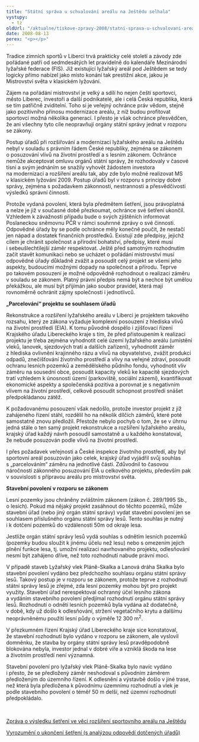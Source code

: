 ```yaml
---
title: "Státní správa u schvalování areálu na Ještědu selhala"
vystupy:
  - tz
oldUrl: "/aktualne/tiskove-zpravy-2008/statni-sprava-u-schvalovani-arealu-na-jestedu-selhala"
date: 2008-08-13
perex: "<p></p>"
---
```


<!-- imported from the old website -->

<p class="Nadpis1 perex">Tradice zimních sportů v Liberci trvá prakticky celé století a závody zde pořádané patří od sedmdesátých let pravidelně do kalendáře Mezinárodní lyžařské federace (FIS). Již existující lyžařský areál pod Ještědem se tedy logicky přímo nabízel jako místo konání tak prestižní akce, jakou je Mistrovství světa v klasickém lyžování.</p><p class="Normln-web">Zájem na pořádání mistrovství je velký a sdílí ho nejen čeští sportovci, město Liberec, investoři a další podnikatelé, ale i celá Česká republika, která se tím patřičně zviditelní. Toho si je veřejný ochránce práv vědom, stejně jako pozitivního přínosu modernizace areálu, z níž budou profitovat sportovci možná několika generací. I přesto je však ochránce přesvědčen, že ani všechny tyto cíle neopravňují orgány státní správy jednat v rozporu se zákony.</p><p class="Normln-web">Postup úřadů při rozšiřování a modernizaci lyžařského areálu na Ještědu nebyl v souladu s právním řádem České republiky, zejména se zákonem o posuzování vlivů na životní prostředí a s lesním zákonem. Ochránce nemůže akceptovat omluvu orgánů státní správy, že rozhodovaly v časové tísni a svým jednáním se snažily vyhovět žádostem investora na modernizaci a rozšíření areálu tak, aby zde bylo možné realizovat MS v klasickém lyžování 2009. Postup úřadů byl v rozporu s principy dobré správy, zejména s požadavkem zákonnosti, nestrannosti a přesvědčivosti výsledků správní činnosti.</p><p class="Normln-web">Protože vydaná povolení, která byla předmětem šetření, jsou právoplatná a nelze je již v současné době přezkoumat, ochránce své šetření ukončil. Vzhledem k závažnosti případu bude o svých zjištěních informovat Poslaneckou sněmovnu PČR v rámci souhrnné zprávy o své činnosti. Odpovědné úřady by se podle ochránce měly konečně poučit, že nestačí jen nápad a dostatek finančních prostředků. Existují zde předpisy, jejichž cílem je chránit společnost a přírodní bohatství, předpisy, které musí i sebeušlechtilejší záměr respektovat. Ještě před samotným rozhodnutím začít stavět komunikaci nebo se ucházet o pořádání mistrovství musí odpovědné úřady důkladně zvážit a posoudit celý projekt se všemi jeho aspekty, budoucími možnými dopady na společnost a přírodu. Teprve po takovém posouzení je možné odpovědně rozhodnout o realizaci záměru v souladu se zákonem. Platný právní předpis nemá být a nechce být umělou překážkou, ale musí být přijímán jako soubor pravidel, která mají rovnoměrně ochránit zájmy společnosti i jednotlivců.</p><p class="Normln-web"><span style="FONT-WEIGHT: bold">„</span><span style="FONT-WEIGHT: bold">P</span><span style="FONT-WEIGHT: bold">arcelování“ projektu se souhlasem úřadů</span></p><p class="Normln-web">Rekonstrukce a rozšíření lyžařského areálu v Liberci je projektem takového rozsahu, který ze zákona vyžaduje komplexní posouzení z hlediska vlivů na životní prostředí (EIA). K tomu původně dospělo i zjišťovací řízení Krajského úřadu Libereckého kraje s tím, že před přistoupením k realizaci projektu je třeba zejména vyhodnotit celé území lyžařského areálu (umístění vleků, lanovek, sjezdových tratí a dalších zařízení), vyhodnotit záměr z hlediska ovlivnění krajinného rázu a vlivů na obyvatelstvo, zvážit produkci odpadů, znečišťování životního prostředí a vlivy na veřejné zdraví, posoudit ochranu lesních pozemků a zemědělského půdního fondu, vyhodnotit vliv záměru na sousední obce, posoudit kapacity vleků ke kapacitě sjezdových tratí vzhledem k únosnosti území (parkoviště, sociální zázemí), kvantifikovat ekonomické aspekty a společenská pozitiva a porovnat je s negativním vlivem na životní prostředí, celkově posoudit schopnost prostředí snášet předpokládanou zátěž.</p><p class="Normln-web">K požadovanému posouzení však nedošlo, protože investor projekt z již zahájeného řízení stáhl, rozdělil ho na několik dílčích záměrů, které poté samostatně znovu předložil. Přestože nebylo pochyb o tom, že se v úhrnu jedná stále o ten samý projekt rekonstrukce a rozšíření lyžařského areálu, krajský úřad každý návrh posoudil samostatně a u každého konstatoval, že nebude posuzován podle vlivů na životní prostředí.</p><p class="Normln-web">I přes požadavek veřejnosti a České inspekce životního prostředí, aby byl sportovní areál posuzován jako celek, krajský úřad vyjádřil svůj souhlas s „parcelováním“ záměru na jednotlivé části. Zdůvodnil to časovou náročností zákonného posuzování EIA u celkového projektu, především pak v souvislosti s přípravou areálu pro mistrovství světa.</p><p class="Normln-web" style="FONT-WEIGHT: bold">Stavební povolení v rozporu se zákonem</p><p class="Normln-web">Lesní pozemky jsou chráněny zvláštním zákonem (zákon č. 289/1995 Sb., o lesích). Pokud má nějaký projekt zasáhnout do těchto pozemků, může stavební úřad (nebo jiný orgán státní správy) vydat stavební povolení jen se souhlasem příslušného orgánu státní správy lesů. Tento souhlas je nutný i k dotčení pozemků do vzdálenosti 50m od okraje lesa.</p><p class="Normln-web">Jestliže orgán státní správy lesů vydá souhlas s odnětím lesních pozemků (pozemky budou sloužit k jinému účelu než lesu) nebo s omezením jejich plnění funkce lesa, tj. umožní realizaci navrhovaného projektu, odlesňování nesmí být zahájeno dříve, než toto rozhodnutí nabude právní moci.</p><p class="Normln-web">V případě staveb Lyžařský vlek Pláně-Skalka a Lanová dráha Skalka bylo stavební povolení vydáno bez předchozího souhlasu orgánu státní správy lesů. Takový postup je v rozporu se zákonem, protože teprve z rozhodnutí státní správy lesů je zřejmé, zda lesní pozemky mohou být pro projekt využity. Stavební úřad nerespektoval ochranný účel lesního zákona a vydáním stavebního povolení předjímal rozhodnutí orgánu státní správy lesů. Rozhodnutí o odnětí lesních pozemků byla vydána až dodatečně, v době, kdy už došlo k odlesňování, stržení vegetačního krytu a dalšímu neoprávněnému použití lesní půdy o výměře 12 300 m<sup>2</sup>.</p><p class="Normln-web">V přezkumném řízení Krajský úřad Libereckého kraje sice konstatoval, že stavební rozhodnutí bylo vydáno v rozporu se zákonem, ale vyslovil domněnku, že stavba by orgány státní správy lesů pravděpodobně blokována nebyla, investor jednal v dobré víře a vzniklá škoda na lese a životním prostředí není významná.</p><p class="Normln-web">Stavební povolení pro lyžařský vlek Pláně-Skalka bylo navíc vydáno i přesto, že se předložený záměr neshodoval s původním záměrem předloženým do územního řízení. K odlesnění a výstavbě došlo v jiné trase, než která byla předložena k původnímu územnímu rozhodnutí a vlek je podle stavebního povolení o téměř 50 m delší, než územní rozhodnutí předpokládalo.</p><p class="Normln-web"> </p><p class="Normln-web"><a href="http://www.ochrance.cz/uploads-import/STANOVISKA/Stavebni_rad_a_uzemni_planovani/Umisteni_a_povoleni_staveb/985-07-JPL-Jested-ZZ.pdf" target="_blank">Zpráva o výsledku šetření ve věci rozšíření sportovního areálu na Ještědu </a></p><p class="Normln-web"><a href="http://www.ochrance.cz/uploads-import/STANOVISKA/Stavebni_rad_a_uzemni_planovani/Umisteni_a_povoleni_staveb/985-07-JPL-Jested-UV.pdf" class="_blank">Vyrozumění o ukončení šetření (s analýzou odpovědí dotčených úřadů)</a></p>
